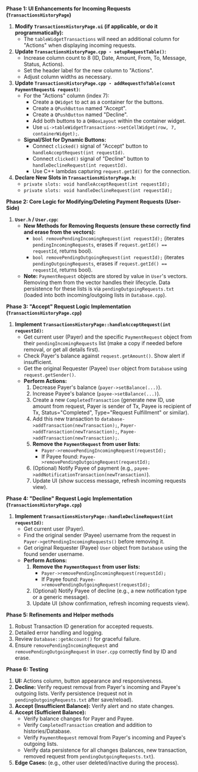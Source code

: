 **Phase 1: UI Enhancements for Incoming Requests (`TransactionsHistoryPage`)**

1.  **Modify `TransactionsHistoryPage.ui` (if applicable, or do it programmatically):**
    *   The `tableWidgetTransactions` will need an additional column for "Actions" when displaying incoming requests.
2.  **Update `TransactionsHistoryPage.cpp - setupRequestTable()`:**
    *   Increase column count to 8 (ID, Date, Amount, From, To, Message, Status, Actions).
    *   Set the header label for the new column to "Actions".
    *   Adjust column widths as necessary.
3.  **Update `TransactionsHistoryPage.cpp - addRequestToTable(const PaymentRequest& request)`:**
    *   For the "Actions" column (index 7):
        *   Create a `QWidget` to act as a container for the buttons.
        *   Create a `QPushButton` named "Accept".
        *   Create a `QPushButton` named "Decline".
        *   Add both buttons to a `QHBoxLayout` within the container widget.
        *   Use `ui->tableWidgetTransactions->setCellWidget(row, 7, containerWidget);`.
    *   **Signal/Slot for Dynamic Buttons:**
        *   Connect `clicked()` signal of "Accept" button to `handleAcceptRequest(int requestId)`.
        *   Connect `clicked()` signal of "Decline" button to `handleDeclineRequest(int requestId)`.
        *   Use C++ lambdas capturing `request.getId()` for the connection.
4.  **Declare New Slots in `TransactionsHistoryPage.h`:**
    *   `private slots: void handleAcceptRequest(int requestId);`
    *   `private slots: void handleDeclineRequest(int requestId);`

**Phase 2: Core Logic for Modifying/Deleting Payment Requests (User-Side)**

1.  **`User.h` / `User.cpp`:**
    *   **New Methods for Removing Requests (ensure these correctly find and erase from the vectors):**
        *   `bool removePendingIncomingRequest(int requestId);` (iterates `pendingIncomingRequests`, erases if `request.getId() == requestId`, returns bool).
        *   `bool removePendingOutgoingRequest(int requestId);` (iterates `pendingOutgoingRequests`, erases if `request.getId() == requestId`, returns bool).
    *   **Note:** `PaymentRequest` objects are stored by value in `User`'s vectors. Removing them from the vector handles their lifecycle. Data persistence for these lists is via `pendingOutgoingRequests.txt` (loaded into both incoming/outgoing lists in `Database.cpp`).

**Phase 3: "Accept" Request Logic Implementation (`TransactionsHistoryPage.cpp`)**

1.  **Implement `TransactionsHistoryPage::handleAcceptRequest(int requestId)`:**
    *   Get current user (Payer) and the specific `PaymentRequest` object from their `pendingIncomingRequests` list (make a copy if needed before removal, or get all details first).
    *   Check Payer's balance against `request.getAmount()`. Show alert if insufficient.
    *   Get the original Requester (Payee) `User` object from `Database` using `request.getSender()`.
    *   **Perform Actions:**
        1.  Decrease Payer's balance (`payer->setBalance(...)`).
        2.  Increase Payee's balance (`payee->setBalance(...)`).
        3.  Create a new `CompletedTransaction` (generate new ID, use amount from request, Payer is sender of Tx, Payee is recipient of Tx, Status="Completed", Type="Request Fulfillment" or similar).
        4.  Add this new transaction to `database->addTransaction(newTransaction);`, `Payer->addTransaction(newTransaction);`, `Payee->addTransaction(newTransaction);`.
        5.  **Remove the `PaymentRequest` from user lists:**
            *   `Payer->removePendingIncomingRequest(requestId);`
            *   If Payee found: `Payee->removePendingOutgoingRequest(requestId);`
        6.  (Optional) Notify Payee of payment (e.g., `payee->addNotificationTransaction(newTransaction)`).
        7.  Update UI (show success message, refresh incoming requests view).

**Phase 4: "Decline" Request Logic Implementation (`TransactionsHistoryPage.cpp`)**

1.  **Implement `TransactionsHistoryPage::handleDeclineRequest(int requestId)`:**
    *   Get current user (Payer).
    *   Find the original sender (Payee) username from the request in `Payer->getPendingIncomingRequests()` before removing it.
    *   Get original Requester (Payee) `User` object from `Database` using the found sender username.
    *   **Perform Actions:**
        1.  **Remove the `PaymentRequest` from user lists:**
            *   `Payer->removePendingIncomingRequest(requestId);`
            *   If Payee found: `Payee->removePendingOutgoingRequest(requestId);`
        2.  (Optional) Notify Payee of decline (e.g., a new notification type or a generic message).
        3.  Update UI (show confirmation, refresh incoming requests view).

**Phase 5: Refinements and Helper methods**

1.  Robust Transaction ID generation for accepted requests.
2.  Detailed error handling and logging.
3.  Review `Database::getAccount()` for graceful failure.
4.  Ensure `removePendingIncomingRequest` and `removePendingOutgoingRequest` in `User.cpp` correctly find by ID and erase.

**Phase 6: Testing**

1.  **UI:** Actions column, button appearance and responsiveness.
2.  **Decline:** Verify request removal from Payer's incoming and Payee's outgoing lists. Verify persistence (request not in `pendingOutgoingRequests.txt` after save/reload).
3.  **Accept (Insufficient Balance):** Verify alert and no state changes.
4.  **Accept (Sufficient Balance):**
    *   Verify balance changes for Payer and Payee.
    *   Verify `CompletedTransaction` creation and addition to histories/Database.
    *   Verify `PaymentRequest` removal from Payer's incoming and Payee's outgoing lists.
    *   Verify data persistence for all changes (balances, new transaction, removed request from `pendingOutgoingRequests.txt`).
5.  **Edge Cases:** (e.g., other user deleted/inactive during the process).

